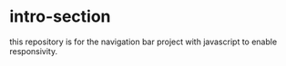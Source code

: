 # intro-section
this repository is for the navigation bar project with javascript to enable responsivity.

